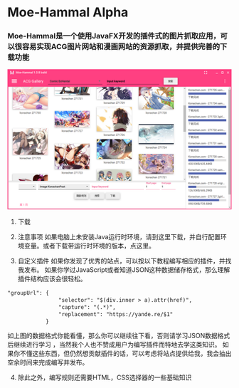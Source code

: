 # Moe-Hammal​ Alpha
### Moe-Hammal是一个使用JavaFX开发的插件式的图片抓取应用，可以很容易实现ACG图片网站和漫画网站的资源抓取，并提供完善的下载功能

![Moe-Hammal Alpha](https://raw.githubusercontent.com/TsukiSeele/Moe-Hammal/master/simple/simple_0.png)
1. 下载

2. 注意事项
如果电脑上未安装Java运行时环境，请到这里下载，并自行配置环境变量。或者下载带运行时环境的版本，点这里。

3. 自定义插件
如果你发现了优秀的站点，可以按以下教程编写相应的插件，并找我发布。
如果你学过JavaScript或者知道JSON这种数据储存格式，那么理解插件结构应该会很轻松。
```
"groupUrl": {
                "selector": "$(div.inner > a).attr(href)",
                "capture": "(.*)",
                "replacement": "https://yande.re/$1"
            }
```

如上图的数据格式你能看懂，那么你可以继续往下看，否则请学习JSON数据格式后继续进行学习
，当然我个人也不赞成用户为编写插件而特地去学这类知识。
如果你不懂这些东西，但仍然想贡献插件的话，可以考虑将站点提供给我，我会抽出空余时间来完成编写并发布。

4. 除此之外，编写规则还需要HTML，CSS选择器的一些基础知识
